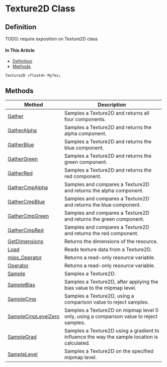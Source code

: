# Texture2D Class

## Definition

TODO: require exposition on Texture2D class

#### In This Article

*  [Definition](#definition)
*  [Methods](#methods)

```HLSL
Texture2D <float4> MyTex;
```

## Methods

| Method | Description |
| ------ | ----------- |
| [Gather](#Texture2D_Gather.md) | Samples a Texture2D and returns all four components. |
| [GatherAlpha](#Texture2D_GatherAlpha.md) | Samples a Texture2D and returns the alpha component. |
| [GatherBlue](#Texture2D_GatherBlue.md) | Samples a Texture2D and returns the blue component. |
| [GatherGreen](#Texture2D_GatherGreen.md) | Samples a Texture2D and returns the green component. |
| [GatherRed](#Texture2D_GatherRed.md) | Samples a Texture2D and returns the red component. |
| [GatherCmpAlpha](#Texture2D_GatherCmpAlpha.md) | Samples and compares a Texture2D and returns the alpha component. |
| [GatherCmpBlue](#Texture2D_GatherCmpBlue.md) | Samples and compares a Texture2D and returns the blue component. |
| [GatherCmpGreen](#Texture2D_GatherCmpGreen.md) | Samples and compares a Texture2D and returns the green component. |
| [GatherCmpRed](#Texture2D_GatherCmpRed.md) |  Samples and compares a Texture2D and returns the red component. |
| [GetDimensions](#Texture2D_GetDimensions.md) | Returns the dimensions of the resource. |
| [Load](#Texture2D_Load.md) | Reads texture data from a Texture2D. |
| [mips_Operator](#Texture2D_mips_Operator.md) | Returns a read-only resource variable. |
| [Operator](#Texture2D_Operator.md) | Returns a read-only resource variable. |
| [Sample](#Texture2D_Sample.md) | Samples a Texture2D. |
| [SampleBias](#Texture2D_SampleBias.md) | Samples a Texture2D, after applying the bias value to the mipmap level. |
| [SampleCmp](#Texture2D_SampleCmp.md) | Samples a Texture2D, using a comparison value to reject samples. |
| [SampleCmpLevelZero](#Texture2D_SampleCmpLevelZero.md) | Samples a Texture2D on mipmap level 0 only, using a comparison value to reject samples. |
| [SampleGrad](#Texture2D_SampleGrad.md) | Samples a Texture2D using a gradient to influence the way the sample location is calculated. |
| [SampleLevel](#Texture2D_SampleLevel.md) | Samples a Texture2D on the specified mipmap level. |